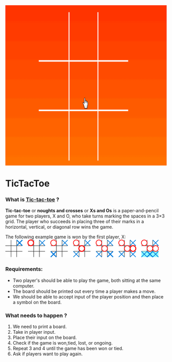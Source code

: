 <img src='images/SolidTest.gif' align='middle' width='900' height='500'>

# TicTacToe

### What is [Tic-tac-toe](https://en.wikipedia.org/wiki/Tic-tac-toe) ?
**Tic-tac-toe** or **noughts and crosses** or **Xs and Os** is a paper-and-pencil game for two players, X and O, who take turns marking the spaces in a 3×3 grid. The player who succeeds in placing three of their marks in a horizontal, vertical, or diagonal row wins the game.

The following example game is won by the first player, X:
<img src='images/tictac.png'>

### Requirements:
* Two player's should be able to play the game, both sitting at the same computer.
* The board should be printed out every time a player makes a move.
* We should be able to accept input of the player position and then place a symbol on the board.

### What needs to happen ?
1. We need to print a board.
2. Take in player input.
3. Place their input on the board.
4. Check if the game is won,tied, lost, or ongoing.
5. Repeat 3 and 4 until the game has been won or tied.
6. Ask if players want to play again.
